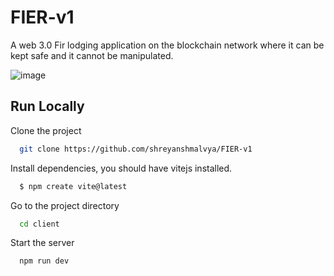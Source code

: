 # FIER-v1

 A web 3.0 Fir lodging application on the blockchain network where it can be kept safe and it cannot be manipulated.

![image](https://user-images.githubusercontent.com/109895243/188321073-71b0de19-40cd-47d9-8554-864a7c4b317e.png)


## Run Locally

Clone the project

```bash
  git clone https://github.com/shreyanshmalvya/FIER-v1
```

Install dependencies, you should have vitejs installed.

```bash
  $ npm create vite@latest
```


Go to the project directory

```bash
  cd client
```



Start the server

```bash
  npm run dev
```
